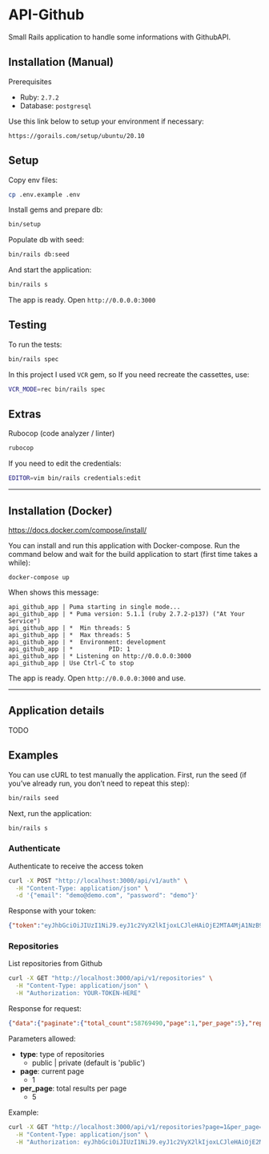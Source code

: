 # API-Github

Small Rails application to handle some informations with GithubAPI.

## Installation (Manual)

Prerequisites
* Ruby: `2.7.2`
* Database: `postgresql`

Use this link below to setup your environment if necessary:
```
https://gorails.com/setup/ubuntu/20.10
```

## Setup

Copy env files:
```sh
cp .env.example .env
```

Install gems and prepare db:
```sh
bin/setup
```

Populate db with seed:
```sh
bin/rails db:seed
```

And start the application:
```sh
bin/rails s
```

The app is ready. Open `http://0.0.0.0:3000`

## Testing

To run the tests:
```sh
bin/rails spec
```

In this project I used `VCR` gem, so If you need recreate the cassettes, use:
```sh
VCR_MODE=rec bin/rails spec
```

## Extras

Rubocop (code analyzer / linter)
```sh
rubocop
```

If you need to edit the credentials:
```sh
EDITOR=vim bin/rails credentials:edit
```

---

## Installation (Docker)

https://docs.docker.com/compose/install/

You can install and run this application with Docker-compose. Run the command below and wait for the build application to start (first time takes a while):
```
docker-compose up
```

When shows this message:
```
api_github_app | Puma starting in single mode...
api_github_app | * Puma version: 5.1.1 (ruby 2.7.2-p137) ("At Your Service")
api_github_app | *  Min threads: 5
api_github_app | *  Max threads: 5
api_github_app | *  Environment: development
api_github_app | *          PID: 1
api_github_app | * Listening on http://0.0.0.0:3000
api_github_app | Use Ctrl-C to stop
```

The app is ready. Open `http://0.0.0.0:3000` and use.

---

## Application details

TODO

## Examples

You can use cURL to test manually the application. First, run the seed (if you’ve already run, you don’t need to repeat this step):

```sh
bin/rails seed
```

Next, run the application:
```sh
bin/rails s
```

### Authenticate

Authenticate to receive the access token
```sh
curl -X POST "http://localhost:3000/api/v1/auth" \
  -H "Content-Type: application/json" \
  -d '{"email": "demo@demo.com", "password": "demo"}'
```

Response with your token:
```json
{"token":"eyJhbGciOiJIUzI1NiJ9.eyJ1c2VyX2lkIjoxLCJleHAiOjE2MTA4MjA1NzB9.EWFWXXbTpUbHFLRuaw4uR5-eLDXt7VjFBmmnMoMBORg"}
```

### Repositories

List repositories from Github

```sh
curl -X GET "http://localhost:3000/api/v1/repositories" \
  -H "Content-Type: application/json" \
  -H "Authorization: YOUR-TOKEN-HERE"
```

Response for request:
```json
{"data":{"paginate":{"total_count":58769490,"page":1,"per_page":5},"repositories":[{"name":"X140Yu/Developing_iOS_8_Apps_With_Swift","description":"Stanford 公开课，Developing iOS 8 Apps with Swift 字幕翻译","stars":2700,"forks":502,"author":"X140Yu"},{"name":"ocombe/ocLazyLoad","description":"Lazy load modules \u0026 components in AngularJS","stars":2667,"forks":540,"author":"ocombe"},{"name":"beworker/pinned-section-listview","description":"Easy to use ListView with pinned sections for Android.","stars":2631,"forks":847,"author":"beworker"},{"name":"nitin42/react-imgpro","description":"📷  Image Processing Component for React","stars":2156,"forks":105,"author":"nitin42"},{"name":"nicolaschengdev/WYPopoverController","description":"WYPopoverController is for the presentation of content in popover on iPhone / iPad devices. Very customizable.","stars":1971,"forks":381,"author":"nicolaschengdev"}]}}
```

Parameters allowed:
- **type**: type of repositories
  - public | private (default is 'public')
- **page**: current page
  - 1
- **per_page**: total results per page
  - 5

Example:
```sh
curl -X GET "http://localhost:3000/api/v1/repositories?page=1&per_page=10" \
  -H "Content-Type: application/json" \
  -H "Authorization: eyJhbGciOiJIUzI1NiJ9.eyJ1c2VyX2lkIjoxLCJleHAiOjE2MTA4MjA1NzB9.EWFWXXbTpUbHFLRuaw4uR5-eLDXt7VjFBmmnMoMBORg"
```
